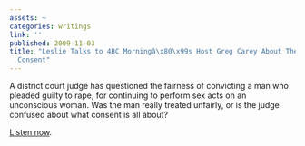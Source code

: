 ```yaml
---
assets: ~
categories: writings
link: ''
published: 2009-11-03
title: "Leslie Talks to 4BC Morningâ\x80\x99s Host Greg Carey About The Capacity for
  Consent"
---
```

A district court judge has questioned the fairness of convicting a man
who pleaded guilty to rape, for continuing to perform sex acts on an
unconscious woman. Was the man really treated unfairly, or is the judge
confused about what consent is all about?

[Listen now](http://media.mytalk.com.au/4bc/podcasts/consent.mp3).